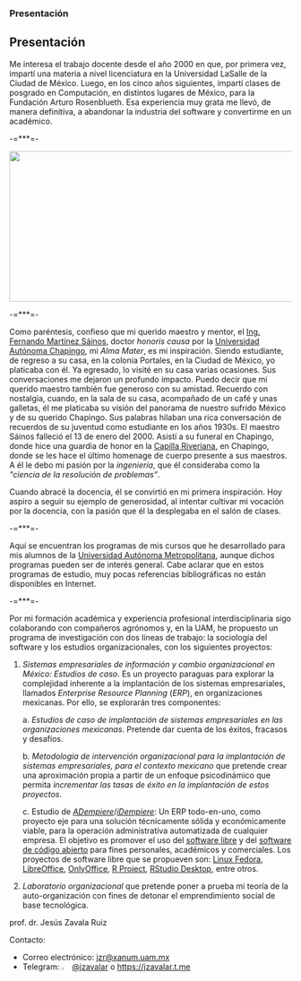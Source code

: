 ### Presentación

<!--
**jzavalar/jzavalar** is a ✨ _special_ ✨ repository because its `README.md` (this file) appears on your GitHub profile.

Here are some ideas to get you started:

- 🔭 I’m currently working on ...
- 🌱 I’m currently learning ...
- 👯 I’m looking to collaborate on ...
- 🤔 I’m looking for help with ...
- 💬 Ask me about ...
- 📫 How to reach me: ...
- 😄 Pronouns: ...
- ⚡ Fun fact: ...
-->
## Presentación

Me interesa el trabajo docente desde el año 2000 en que, por primera vez, impartí una materia a nivel licenciatura en la Universidad LaSalle de la Ciudad de México. Luego, en los cinco años siguientes, impartí clases de posgrado en Computación, en distintos lugares de México, para la Fundación Arturo Rosenblueth. Esa experiencia muy grata me llevó, de manera definitiva, a abandonar la industria del software y convertirme en un académico.

-=***=-

<img src="https://github.com/jzavalar/jzavalar/blob/main/images/chapingo.jpg)" alt="" width="550" height="269">

-=***=-

Como paréntesis, confieso que mi querido maestro y mentor, el [Ing. Fernando Martínez Sáinos](https://fb.watch/kmNH1DGeXd/), doctor *honoris causa* por la [Universidad Autónoma Chapingo](https://www.youtube.com/watch?v=WGpxql_-mgg), mi *Alma Mater*, es mi inspiración. Siendo estudiante, de regreso a su casa, en la colonia Portales, en la Ciudad de México, yo platicaba con él. Ya egresado, lo visité en su casa varias ocasiones. Sus conversaciones me dejaron un profundo impacto. Puedo decir que mi querido maestro también fue generoso con su amistad. Recuerdo con nostalgia, cuando, en la sala de su casa, acompañado de un café y unas galletas, él me platicaba su visión del panorama de nuestro sufrido México y de su querido Chapingo. Sus palabras hilaban una rica conversación de recuerdos de su juventud como estudiante en los años 1930s. El maestro Sáinos falleció el 13 de enero del 2000. Asistí a su funeral en Chapingo, donde hice una guardia de honor en la [Capilla Riveriana](https://www.youtube.com/watch?v=yeN7xv-YNDI&list=RDCMUC5D42EuKCj3cvm7DM_Z-yBg&start_radio=1&rv=yeN7xv-YNDI&t=0), en Chapingo, donde se les hace el último homenage de cuerpo presente a sus maestros. A él le debo mi pasión por la *ingeniería*, que él consideraba como la *"ciencia de la resolución de problemas"*.  

Cuando abracé la docencia, él se convirtió en mi primera inspiración. Hoy aspiro a seguir su ejemplo de generosidad, al intentar cultivar mi vocación por la docencia, con la pasión que él la desplegaba en el salón de clases.   

-=***=-

Aquí se encuentran los programas de mis cursos que he desarrollado para mis alumnos de la [Universidad Autónoma Metropolitana](http://www.uam.mx), aunque dichos programas pueden ser de interés general. Cabe aclarar que en estos programas de estudio, muy pocas referencias bibliográficas no están disponibles en Internet.

-=***=-

Por mi formación académica y experiencia profesional interdisciplinaria sigo colaborando con compañeros agrónomos y, en la UAM, he propuesto un programa de investigación con dos líneas de trabajo: la sociología del software y los estudios organizacionales, con los siguientes proyectos:  

1. *Sistemas empresariales de información y cambio organizacional en México: Estudios de caso*. Es un proyecto paraguas para explorar la complejidad inherente a la implantación de los sistemas empresariales, llamados *Enterprise Resource Planning* (*ERP*), en organizaciones mexicanas. Por ello, se explorarán tres componentes:  
    
   a. *Estudios de caso de implantación de sistemas empresariales en las organizaciones mexicanas*. Pretende dar cuenta de los éxitos, fracasos y desafíos.  
    
   b. *Metodología de intervención organizacional para la implantación de sistemas empresariales, para el contexto mexicano* que pretende crear una aproximación propia a partir de un enfoque psicodinámico que permita *incrementar las tasas de éxito en la implantación de estos proyectos*.  
    
   c. Estudio de *[ADempiere](https://github.com/adempiere/adempiere)*/*[iDempiere](https://www.idempiere.org/)*: Un ERP todo-en-uno, como proyecto eje para una solución técnicamente sólida y económicamente viable, para la operación administrativa automatizada de cualquier empresa. El objetivo es promover el uso del [software libre](https://www.youtube.com/watch?v=JLp6hKlR-Xo) y del [software de código abierto](https://www.youtube.com/watch?v=49NeXUzrOdA) para fines personales, académicos y comerciales. Los proyectos de software libre que se propueven son: [Linux Fedora](https://fedoraproject.org/), [LibreOffice](https://www.libreoffice.org/), [OnlyOffice](https://www.onlyoffice.com/), [R Project](https://www.r-project.org/), [RStudio Desktop](https://posit.co/download/rstudio-desktop/), entre otros.  

2. *Laboratorio organizacional* que pretende poner a prueba mi teoría de la auto-organización con fines de detonar el emprendimiento social de base tecnológica.  

prof. dr. Jesús Zavala Ruiz  

Contacto:  

* Correo electrónico: [jzr@xanum.uam.mx](mailto:jzr@xanum.uam.mx)  
* Telegram: <img src="https://github.com/jzavalar/jzavalar/blob/main/images/telegram_logo.svg" alt="Telegram" width="3%"/> [@jzavalar](https://jzavalar.t.me) o https://jzavalar.t.me  
